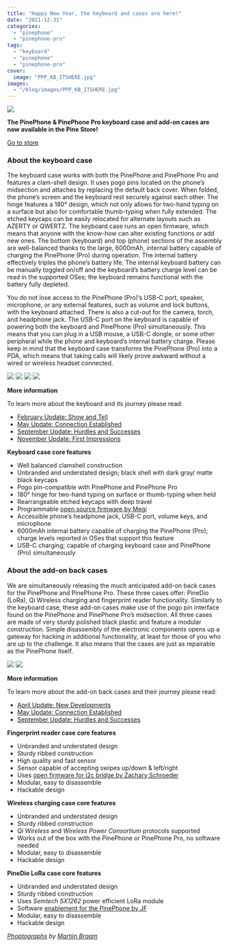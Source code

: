```yaml
---
title: "Happy New Year, the keyboard and cases are here!"
date: "2021-12-31"
categories: 
  - "pinephone"
  - "pinephone-pro"
tags: 
  - "keyboard"
  - "pinephone"
  - "pinephone-pro"
cover: 
  image: "PPP_KB_ITSHERE.jpg"
images:
  - "/blog/images/PPP_KB_ITSHERE.jpg"
---
```


![](/blog/images/PPP_KB_ITSHERE.jpg)

**The PinePhone & PinePhone Pro keyboard case and add-on cases are now available in the Pine Store!**

[Go to store](https://pine64.com/product-category/smartphone-accessories/)

### About the keyboard case

The keyboard case works with both the PinePhone and PinePhone Pro and features a clam-shell design. It uses pogo pins located on the phone’s midsection and attaches by replacing the default back cover. When folded, the phone’s screen and the keyboard rest securely against each other. The hinge features a 180° design, which not only allows for two-hand typing on a surface but also for comfortable thumb-typing when fully extended. The etched keycaps can be easily relocated for alternate layouts such as AZERTY or QWERTZ. The keyboard case runs an open firmware, which means that anyone with the know-how can alter existing functions or add new ones. The bottom (keyboard) and top (phone) sections of the assembly are well-balanced thanks to the large, 6000mAh, internal battery capable of charging the PinePhone (Pro) during operation. The internal battery effectively triples the phone’s battery life. The internal keyboard battery can be manually toggled on/off and the keyboard’s battery charge level can be read in the supported OSes; the keyboard remains functional with the battery fully depleted.

You do not lose access to the PinePhone (Pro)’s USB-C port, speaker, microphone, or any external features, such as volume and lock buttons, with the keyboard attached. There is also a cut-out for the camera, torch, and headphone jack. The USB-C port on the keyboard is capable of powering both the keyboard and PinePhone (Pro) simultaneously. This means that you can plug in a USB mouse, a USB-C dongle, or some other peripheral while the phone and keyboard’s internal battery charge. Please keep in mind that the keyboard case transforms the PinePhone (Pro) into a PDA, which means that taking calls will likely prove awkward without a wired or wireless headset connected. 

![](/blog/images/PP_KB_TOP-1024x576.jpg) ![](/blog/images/PP_KB_Front-1024x576.jpg) ![](/blog/images/PP_KB_SIDE-1024x576.jpg) ![](/blog/images/PP_KB_CLOSED-1024x576.jpg)

**More information**

To learn more about the keyboard and its journey please read:

- [February Update: Show and Tell](https://www.pine64.org/2021/02/15/february-update-show-and-tell/)
- [May Update: Connection Established](https://www.pine64.org/2021/05/15/may-update-connection-established/)
- [September Update: Hurdles and Successes](https://www.pine64.org/2021/09/15/september-update-hurdles-and-successes/)
- [November Update: First Impressions](https://www.pine64.org/2021/11/15/november-update-first-impressions/)

**Keyboard case core features**

- Well balanced clamshell construction 
- Unbranded and understated design; black shell with dark gray/ matte black keycaps 
- Pogo pin-compatible with PinePhone and PinePhone Pro
- 180° hinge for two-hand typing on surface or thumb-typing when held
- Rearrangeable etched keycaps with deep travel
- Programmable [open source firmware by Megi](https://xnux.eu/log/#037)
- Accessible phone’s headphone jack, USB-C port, volume keys, and microphone
- 6000mAh internal battery capable of charging the PinePhone (Pro); charge levels reported in OSes that support this feature
- USB-C charging; capable of charging keyboard case and PinePhone (Pro) simultaneously 

### About the add-on back cases

We are simultaneously releasing the much anticipated add-on back cases for the PinePhone and PinePhone Pro. These three cases offer: PineDio (LoRa), Qi Wireless charging and fingerprint reader functionality. Similarly to the keyboard case, these add-on cases make use of the pogo pin interface found on the PinePhone and PinePhone Pro’s midsection. All three cases are made of very sturdy polished black plastic and feature a modular construction. Simple disassembly of the electronic components opens up a gateway for hacking in additional functionality, at least for those of you who are up to the challenge. It also means that the cases are just as repairable as the PinePhone itself.

![](/blog/images/back-cases-1-1024x683.jpg) ![](/blog/images/Back-cases-2-1024x683.jpg)

**More information**

To learn more about the add-on back cases and their journey please read:

- [April Update: New Developments](https://www.pine64.org/2021/04/15/april-update-new-developments/)
- [May Update: Connection Established](https://www.pine64.org/2021/05/15/may-update-connection-established/)
- [September Update: Hurdles and Successes](https://www.pine64.org/2021/09/15/september-update-hurdles-and-successes/)

**Fingerprint reader case core features**

- Unbranded and understated design
- Sturdy ribbed construction
- High quality and fast sensor
- Sensor capable of accepting swipes up/down & left/right
- Uses [open firmware for i2c bridge by Zachary Schroeder](https://github.com/zschroeder6212)
- Modular, easy to disassemble
- Hackable design

**Wireless charging case core features**

- Unbranded and understated design
- Sturdy ribbed construction
- _Qi Wireless_ and _Wireless Power Consortium_ protocols supported
- Works out of the box with the PinePhone or PinePhone Pro, no software needed
- Modular, easy to disassemble
- Hackable design

**PineDio LoRa case core features**

- Unbranded and understated design
- Sturdy ribbed construction
- Uses _Semtech SX1262_ power efficient LoRa module
- Software [enablement for the PinePhone by JF](https://twitter.com/codingfield) 
- Modular, easy to disassemble
- Hackable design

_[Phoptographs](https://pictures.brixit.nl/album/9e640c91-8ee4-4112-b6a1-83d6901e8e31) by [Martijn Braam](https://twitter.com/braam_martijn)_
